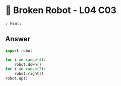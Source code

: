 # 🤖 Broken Robot - L04 C03

```
💡 Hint:
```

## Answer

```python
import robot

for i in range(4):
	robot.down()
for i in range(7):
	robot.right()
robot.up()
```
